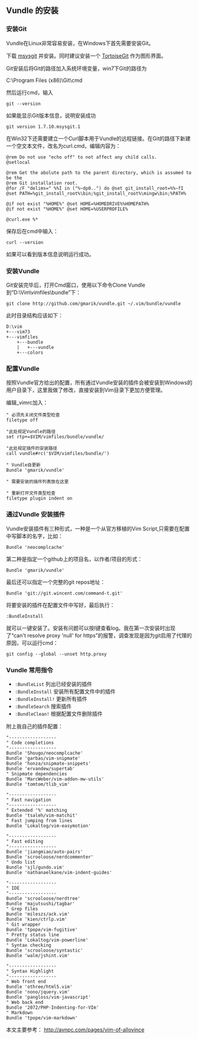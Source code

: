 ## Vundle 的安装

### 安装Git

Vundle在Linux非常容易安装，在Windows下首先需要安装Git。

下载 [msysgit][msysgit] 并安装。同时建议安装一个 [TortoiseGit][TortoiseGit] 作为图形界面。
 
Git安装后将Git的路径加入系统环境变量，win7下Git的路径为
 
C:\Program Files (x86)\Git\cmd
 
然后运行cmd，输入

`git --version`

如果能显示Git版本信息，说明安装成功

`git version 1.7.10.msysgit.1`

在Win32下还需要建立一个Curl脚本用于Vundle的远程链接。在Git的路径下新建一个空文本文件，改名为curl.cmd，编辑内容为：

	@rem Do not use "echo off" to not affect any child calls. 
	@setlocal
	 
	@rem Get the abolute path to the parent directory, which is assumed to be the
	@rem Git installation root.
	@for /F "delims=" %%I in ("%~dp0..") do @set git_install_root=%%~fI
	@set PATH=%git_install_root%\bin;%git_install_root%\mingw\bin;%PATH%
	 
	@if not exist "%HOME%" @set HOME=%HOMEDRIVE%%HOMEPATH%
	@if not exist "%HOME%" @set HOME=%USERPROFILE%
	 
	@curl.exe %*

保存后在cmd中输入：

`curl --version`

如果可以看到版本信息说明运行成功。

### 安装Vundle

Git安装完毕后，打开Cmd窗口，使用以下命令Clone Vundle到”D:\Vim\vimfiles\bundle”下：

	git clone http://github.com/gmarik/vundle.git ~/.vim/bundle/vundle

此时目录结构应该如下：

	D:\vim
    +---vim73
    +---vimfiles
        +---bundle
        |   +---vundle
        +---colors

### 配置Vundle

按照Vundle官方给出的配置，所有通过Vundle安装的插件会被安装到Windows的用户目录下，这里我做了修改，直接安装到Vim目录下更加方便管理。

编辑_vimrc加入：

	" 必须先关闭文件类型检查
	filetype off
	 
	"此处规定Vundle的路径
	set rtp+=$VIM/vimfiles/bundle/vundle/
	 
	"此处规定插件的安装路径
	call vundle#rc('$VIM/vimfiles/bundle/')
	
	" Vundle自更新 
	Bundle 'gmarik/vundle'

	" 需要安装的插件列表放在这里
	 
	" 重新打开文件类型检查
	filetype plugin indent on
 
### 通过Vundle 安装插件

Vundle安装插件有三种形式，一种是一个从官方移植的Vim Script,只需要在配置中写脚本的名字，比如：
 
`Bundle 'neocomplcache'`
 
第二种是指定一个github上的项目名，以作者/项目的形式：
 
`Bundle 'gmarik/vundle'`
 
最后还可以指定一个完整的git repos地址：
 
`Bundle 'git://git.wincent.com/command-t.git'`
 
将要安装的插件在配置文件中写好，最后执行：
 
`:BundleInstall`
 
就可以一键安装了。安装有问题可以按l键查看log。我在第一次安装时出现了“can't resolve proxy 'null' for https”的报警，调查发现是因为git启用了代理的原因，可以运行cmd：
 
`git config --global --unset http.proxy`
 
### Vundle 常用指令
 
+ `:BundleList` 列出已经安装的插件
+ `:BundleInstall` 安装所有配置文件中的插件
+ `:BundleInstall!` 更新所有插件
+ `:BundleSearch` 搜索插件
+ `:BundleClean!` 根据配置文件删除插件

附上我自己的插件配置：

	"------------------
	" Code completions
	"------------------
	Bundle 'Shougo/neocomplcache'
	Bundle 'garbas/vim-snipmate'
	Bundle 'honza/snipmate-snippets'
	Bundle 'ervandew/supertab'
	" Snipmate dependencies
	Bundle 'MarcWeber/vim-addon-mw-utils'
	Bundle 'tomtom/tlib_vim'

	"------------------
	" Fast navigation
	"------------------
	" Extended '%' matching
	Bundle 'tsaleh/vim-matchit'
	" Fast jumping from lines
	Bundle 'Lokaltog/vim-easymotion'

	"------------------
	" Fast editing
	"------------------
	Bundle 'jiangmiao/auto-pairs'
	Bundle 'scrooloose/nerdcommenter'
	" Undo list
	Bundle 'sjl/gundo.vim'
	Bundle 'nathanaelkane/vim-indent-guides'

	"------------------
	" IDE
	"------------------
	Bundle 'scrooloose/nerdtree'
	Bundle 'majutsushi/tagbar'
	" Grep files
	Bundle 'mileszs/ack.vim'
	Bundle 'kien/ctrlp.vim'
	" Git wrapper
	Bundle 'tpope/vim-fugitive'
	" Pretty status line
	Bundle 'Lokaltog/vim-powerline'
	" Syntax checking
	Bundle 'scrooloose/syntastic'
	Bundle 'walm/jshint.vim'

	"------------------
	" Syntax Highlight
	"------------------
	" Web front end
	Bundle 'othree/html5.vim'
	Bundle 'nono/jquery.vim'
	Bundle 'pangloss/vim-javascript'
	" Web back end
	Bundle '2072/PHP-Indenting-for-VIm'
	" Markdown
	Bundle 'tpope/vim-markdown'

本文主要参考： <http://avnpc.com/pages/vim-of-allovince>

[msysgit]: http://code.google.com/p/msysgit/downloads/list
[TortoiseGit]: http://code.google.com/p/tortoisegit/

